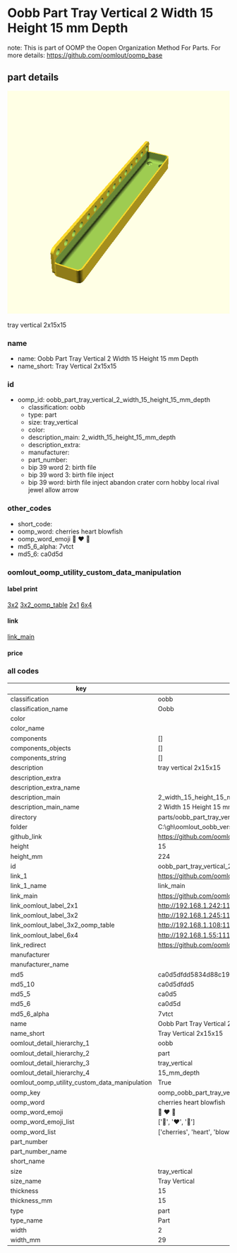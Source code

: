 # Oobb Part Tray Vertical 2 Width 15 Height 15 mm Depth  

note: This is part of OOMP the Oopen Organization Method For Parts. For more details: https://github.com/oomlout/oomp_base

##  part details
  

[![](3dpr.png)](3dpr.png)

tray vertical 2x15x15



### name
* name: Oobb Part Tray Vertical 2 Width 15 Height 15 mm Depth
* name_short: Tray Vertical 2x15x15 
### id
* oomp_id: oobb_part_tray_vertical_2_width_15_height_15_mm_depth
  * classification: oobb
  * type: part
  * size: tray_vertical
  * color: 
  * description_main: 2_width_15_height_15_mm_depth
  * description_extra: 
  * manufacturer: 
  * part_number: 
  * bip 39 word 2: birth file
  * bip 39 word 3: birth file inject
  * bip 39 word: birth file inject abandon crater corn hobby local rival jewel allow arrow

### other_codes
* short_code: 
* oomp_word: cherries heart blowfish
* oomp_word_emoji :cherries: :heart: :blowfish:
* md5_6_alpha: 7vtct
* md5_6: ca0d5d






### oomlout_oomp_utility_custom_data_manipulation
#### label print
[3x2](http://192.168.1.245:1112/?label=oomp%207vtct)
[3x2_oomp_table](http://192.168.1.108:1112/?label=oomp%207vtct)
[2x1](http://192.168.1.242:1112/?label=oomp%207vtct)
[6x4](http://192.168.1.55:1112/?label=oomp%207vtct)    

#### link

[link_main](https://github.com/oomlout/oomlout_oobb_version_4_generated_parts/tree/main/navigation_oomp/oobb/part/tray_vertical/2_width_15_height_15_mm_depth/part)                              

#### price







### all codes 
| key | value |  
| --- | --- |  
| classification | oobb |  
| classification_name | Oobb |  
| color |  |  
| color_name |  |  
| components | [] |  
| components_objects | [] |  
| components_string | [] |  
| description | tray vertical 2x15x15 |  
| description_extra |  |  
| description_extra_name |  |  
| description_main | 2_width_15_height_15_mm_depth |  
| description_main_name | 2 Width 15 Height 15 mm Depth |  
| directory | parts/oobb_part_tray_vertical_2_width_15_height_15_mm_depth |  
| folder | C:\gh\oomlout_oobb_version_4_generated_parts\parts\oobb_part_tray_vertical_2_width_15_height_15_mm_depth |  
| github_link | https://github.com/oomlout/oomlout_oomp_part_src/tree/main/parts/oobb_part_tray_vertical_2_width_15_height_15_mm_depth |  
| height | 15 |  
| height_mm | 224 |  
| id | oobb_part_tray_vertical_2_width_15_height_15_mm_depth |  
| link_1 | https://github.com/oomlout/oomlout_oobb_version_4_generated_parts/tree/main/navigation_oomp/oobb/part/tray_vertical/2_width_15_height_15_mm_depth/part |  
| link_1_name | link_main |  
| link_main | https://github.com/oomlout/oomlout_oobb_version_4_generated_parts/tree/main/navigation_oomp/oobb/part/tray_vertical/2_width_15_height_15_mm_depth/part |  
| link_oomlout_label_2x1 | http://192.168.1.242:1112/?label=oomp%207vtct |  
| link_oomlout_label_3x2 | http://192.168.1.245:1112/?label=oomp%207vtct |  
| link_oomlout_label_3x2_oomp_table | http://192.168.1.108:1112/?label=oomp%207vtct |  
| link_oomlout_label_6x4 | http://192.168.1.55:1112/?label=oomp%207vtct |  
| link_redirect | https://github.com/oomlout/oomlout_oobb_version_4_generated_parts/tree/main/parts/oobb_tray_vertical_02_15_15 |  
| manufacturer |  |  
| manufacturer_name |  |  
| md5 | ca0d5dfdd5834d88c1994000e81588b5 |  
| md5_10 | ca0d5dfdd5 |  
| md5_5 | ca0d5 |  
| md5_6 | ca0d5d |  
| md5_6_alpha | 7vtct |  
| name | Oobb Part Tray Vertical 2 Width 15 Height 15 mm Depth |  
| name_short | Tray Vertical 2x15x15  |  
| oomlout_detail_hierarchy_1 | oobb |  
| oomlout_detail_hierarchy_2 | part |  
| oomlout_detail_hierarchy_3 | tray_vertical |  
| oomlout_detail_hierarchy_4 | 15_mm_depth |  
| oomlout_oomp_utility_custom_data_manipulation | True |  
| oomp_key | oomp_oobb_part_tray_vertical_2_width_15_height_15_mm_depth |  
| oomp_word | cherries heart blowfish |  
| oomp_word_emoji | :cherries: :heart: :blowfish: |  
| oomp_word_emoji_list | [':cherries:', ':heart:', ':blowfish:'] |  
| oomp_word_list | ['cherries', 'heart', 'blowfish'] |  
| part_number |  |  
| part_number_name |  |  
| short_name |  |  
| size | tray_vertical |  
| size_name | Tray Vertical |  
| thickness | 15 |  
| thickness_mm | 15 |  
| type | part |  
| type_name | Part |  
| width | 2 |  
| width_mm | 29 |  

